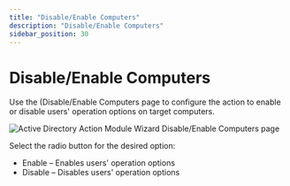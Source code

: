 ```yaml
---
title: "Disable/Enable Computers"
description: "Disable/Enable Computers"
sidebar_position: 30
---
```


# Disable/Enable Computers

Use the (Disable/Enable Computers page to configure the action to enable or disable users' operation
options on target computers.

![Active Directory Action Module Wizard Disable/Enable Computers page](/img/product_docs/accessanalyzer/12.0/admin/action/activedirectory/operations/disableenablecomputers.webp)

Select the radio button for the desired option:

- Enable – Enables users' operation options
- Disable – Disables users' operation options

